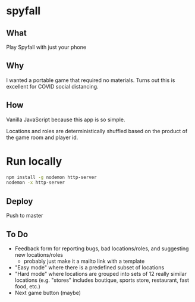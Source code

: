 # spyfall

## What

Play Spyfall with just your phone

## Why

I wanted a portable game that required no materials. Turns out this is excellent for COVID social distancing.

## How

Vanilla JavaScript because this app is so simple.

Locations and roles are deterministically shuffled based on the product of the game room and player id.

# Run locally

```sh
npm install -g nodemon http-server
nodemon -x http-server
```

## Deploy

Push to master

## To Do

- Feedback form for reporting bugs, bad locations/roles, and suggesting new locations/roles
  - probably just make it a mailto link with a template
- "Easy mode" where there is a predefined subset of locations
- "Hard mode" where locations are grouped into sets of 12 really similar locations (e.g. "stores" includes boutique, sports store, restaurant, fast food, etc.)
- Next game button (maybe)
